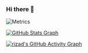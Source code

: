 ### Hi there 👋

<!--
**Stradivario/Stradivario** is a ✨ _special_ ✨ repository because its `README.md` (this file) appears on your GitHub profile.

Here are some ideas to get you started:

- 🔭 I’m currently working on ...
- 🌱 I’m currently learning ...
- 👯 I’m looking to collaborate on ...
- 🤔 I’m looking for help with ...
- 💬 Ask me about ...
- 📫 How to reach me: ...
- 😄 Pronouns: ...
- ⚡ Fun fact: ...
-->


![Metrics](https://metrics.lecoq.io/stradivario?template=classic)

[![GitHub Stats Graph](https://github-readme-streak-stats.herokuapp.com/?user=stradivario)](https://github.com/stradivario)



[![rizad's GitHub Activity Graph](https://activity-graph.herokuapp.com/graph?username=stradivario&theme=react-dark&custom_title=Contribution+Graph)](https://github.com/riz4d)
</div>
